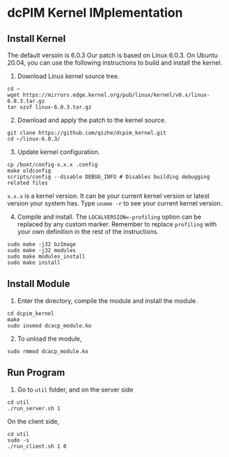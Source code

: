 # dcPIM Kernel IMplementation

## Install Kernel
The default versoin is 6.0.3
Our patch is based on Linux 6.0.3. On Ubuntu 20.04, you can use the following instructions to build and install the kernel.

1. Download Linux kernel source tree.

```
cd ~
wget https://mirrors.edge.kernel.org/pub/linux/kernel/v6.x/linux-6.0.3.tar.gz
tar xzvf linux-6.0.3.tar.gz
```

2. Download and apply the patch to the kernel source.

```
git clone https://github.com/qizhe/dcpim_kernel.git
cd ~/linux-6.0.3/
```

3. Update kernel configuration.

```
cp /boot/config-x.x.x .config
make oldconfig
scripts/config --disable DEBUG_INFO # Disables building debugging related files
```
`x.x.x` is a kernel version. It can be your current kernel version or latest version your system has. Type  `uname -r` to see your current kernel version.

4. Compile and install. The `LOCALVERSION=-profiling` option can be replaced by any custom marker. Remember to replace `profiling` with your own definition in the rest of the instructions.

```
sudo make -j32 bzImage
sudo make -j32 modules
sudo make modules_install
sudo make install
```
## Install Module 
1. Enter the directory, compile the module and install the module.
```
cd dcpim_kernel
make
sudo insmod dcacp_module.ko
```
2. To unload the module,
```
sudo rmmod dcacp_module.ko
```

## Run Program
1. Go to `util` folder, and on the server side
```
cd util
./run_server.sh 1
```
On the client side,
```
cd util
sudo -s
./run_client.sh 1 0
```
